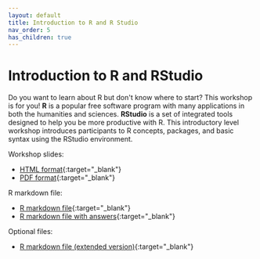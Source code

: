 ```yaml
---
layout: default
title: Introduction to R and R Studio
nav_order: 5
has_children: true
---
```


# Introduction to R and RStudio

Do you want to learn about R but don't know where to start? This workshop is for you! **R** is a popular free software program with many applications in both the humanities and sciences. **RStudio** is a set of integrated tools designed to help you be more productive with R. This introductory level workshop introduces participants to R concepts, packages, and basic syntax using the RStudio environment.

Workshop slides:
- [HTML format](slides/intro-r-studio.slides.html){:target="_blank"} 
- [PDF format](slides/intro-r-studio.pdf){:target="_blank"}

R markdown file:
- [R markdown file](slides/Intro%20to%20R%20workshop.Rmd){:target="_blank"}
- [R markdown file with answers](slides/Intro%20to%20R%20workshop%20with%20answers.Rmd){:target="_blank"}

Optional files:
- [R markdown file (extended version)](slides/Intro%20to%20R%20workshop%20(extended%20version).Rmd){:target="_blank"}
